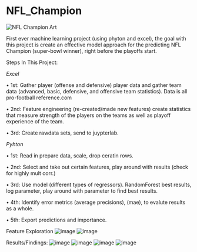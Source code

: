 # NFL_Champion
![NFL Champion Art](https://github.com/allenjake440/NFL_Champion/assets/134075534/de2b425f-9bee-4a8d-9344-651ba63e1c19)

First ever machine learning project (using phyton and excel), the goal with this project is create an effective model approach for the predicting NFL Champion (super-bowl winner), right before the playoffs start. 

Steps In This Project:

_Excel_

•	1st: Gather player (offense and defensive) player data and gather team data (advanced, basic, defensive, and offensive team statistics). Data is all pro-football reference.com

•	2nd: Feature engineering (re-created/made new features) create statistics that measure strength of the players on the teams as well as playoff experience of the team.

•	3rd: Create rawdata sets, send to juypterlab.


_Pyhton_

•	1st: Read in prepare data, scale, drop ceratin rows.

•	2nd: Select and take out certain features, play around with results (check for highly mult corr.)

•	3rd: Use model (different types of regressors). RandomForest best results, log parameter, play around with parameter to find best results.

•	4th: Identify error metrics (average precisions), (mae), to evalute results as a whole.

•	5th: Export predictions and importance.

Feature Exploration
![image](https://github.com/allenjake440/NFL_Champion/assets/134075534/8090fb0a-5482-43b2-a9d5-311156261fb1)
![image](https://github.com/allenjake440/NFL_Champion/assets/134075534/f320bd0e-c85c-4813-bd3d-122fbfc0fe91)

Results/Findings:
![image](https://github.com/allenjake440/NFL_Champion/assets/134075534/1a0a05e9-a3f5-4480-b6a3-d30bb8a0c84b)
![image](https://github.com/allenjake440/NFL_Champion/assets/134075534/421d2ea6-098e-4949-98ed-e06c21b6d6ab)
![image](https://github.com/allenjake440/NFL_Champion/assets/134075534/ce457ad5-74e6-4981-bd8c-a07ff6db75dd)
![image](https://github.com/allenjake440/NFL_Champion/assets/134075534/8db4fc19-3b63-421a-aa3f-d61b42776f10)
